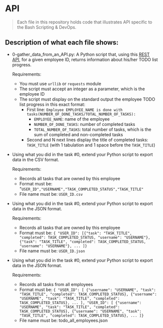 # API
> Each file in this repository holds code that illustrates API
> specific to the Bash Scripting & DevOps.

## Description of what each file shows:
* 0-gather_data_from_an_API.py: A Python script that, using this [REST API](https://jsonplaceholder.typicode.com/), for a given employee ID, returns information about his/her TODO list progress.

	Requirements:
	- You must use `urllib` or `requests` module
	- The script must accept an integer as a parameter, which is the employee ID
	- The script must display on the standard output the employee TODO list progress in this exact format:
		- First line: `Employee EMPLOYEE_NAME is done with tasks(NUMBER_OF_DONE_TASKS/TOTAL_NUMBER_OF_TASKS):`
			- `EMPLOYEE_NAME`: name of the employee
			- `NUMBER_OF_DONE_TASKS`: number of completed tasks
			- `TOTAL_NUMBER_OF_TASKS`: total number of tasks, which is the sum of completed and non-completed tasks
		- Second and N next lines display the title of completed tasks: `TASK_TITLE` (with 1 tabulation and 1 space before the `TASK_TITLE`)

* Using what you did in the task #0, extend your Python script to export data in the CSV format.

	Requirements:
	- Records all tasks that are owned by this employee
	- Format must be: "`USER_ID","USERNAME","TASK_COMPLETED_STATUS","TASK_TITLE"`
	- File name must be: `USER_ID.csv`


* Using what you did in the task #0, extend your Python script to export data in the JSON format.

	Requirements:
	- Records all tasks that are owned by this employee
	- Format must be: `{ "USER_ID": [{"task": "TASK_TITLE", "completed": TASK_COMPLETED_STATUS, "username": "USERNAME"}, {"task": "TASK_TITLE", "completed": TASK_COMPLETED_STATUS, "username": "USERNAME"}, ... ]}`
	- File name must be: `USER_ID.json`

* Using what you did in the task #0, extend your Python script to export data in the JSON format.

	Requirements:
	- Records all tasks from all employees
	- Format must be: `{ "USER_ID": [ {"username": "USERNAME", "task": "TASK_TITLE", "completed": TASK_COMPLETED_STATUS}, {"username": "USERNAME", "task": "TASK_TITLE", "completed": TASK_COMPLETED_STATUS}, ... ], "USER_ID": [ {"username": "USERNAME", "task": "TASK_TITLE", "completed": TASK_COMPLETED_STATUS}, {"username": "USERNAME", "task": "TASK_TITLE", "completed": TASK_COMPLETED_STATUS}, ... ]}`
	- File name must be: todo_all_employees.json
